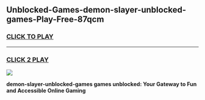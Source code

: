 
## Unblocked-Games-demon-slayer-unblocked-games-Play-Free-87qcm
<h3>
<a href="https://premium76.site?title=demon-slayer-unblocked-games&ref=20A">CLICK TO PLAY</a></h3>
<hr>

<h3>
<a href="https://premium76.site?title=demon-slayer-unblocked-games&ref=20A">CLICK 2 PLAY</a>
  
</h3>

<a href="https://premium76.site?title=demon-slayer-unblocked-games&ref=20A"><img src="https://clearcache.store/games.png"></a>


**demon-slayer-unblocked-games games unblocked: Your Gateway to Fun and Accessible Online Gaming**
